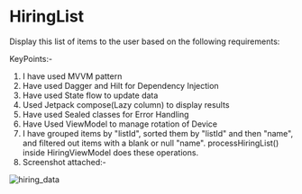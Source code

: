 # HiringList
Display this list of items to the user based on the following requirements:

KeyPoints:-

1. I have used MVVM pattern
2. Have used Dagger and Hilt for Dependency Injection
3. Have used State flow to update data
4. Used Jetpack compose(Lazy column) to display results
5. Have used Sealed classes for Error Handling
6. Have Used ViewModel to manage rotation of Device
7. I have grouped items by "listId", sorted them by "listId" and then "name", and filtered out items with a blank or null "name".
   processHiringList() inside HiringViewModel does these operations.
8. Screenshot attached:-



![hiring_data](https://github.com/user-attachments/assets/51bfc8d7-429a-4ce3-bce5-7b60ed6215a8)
